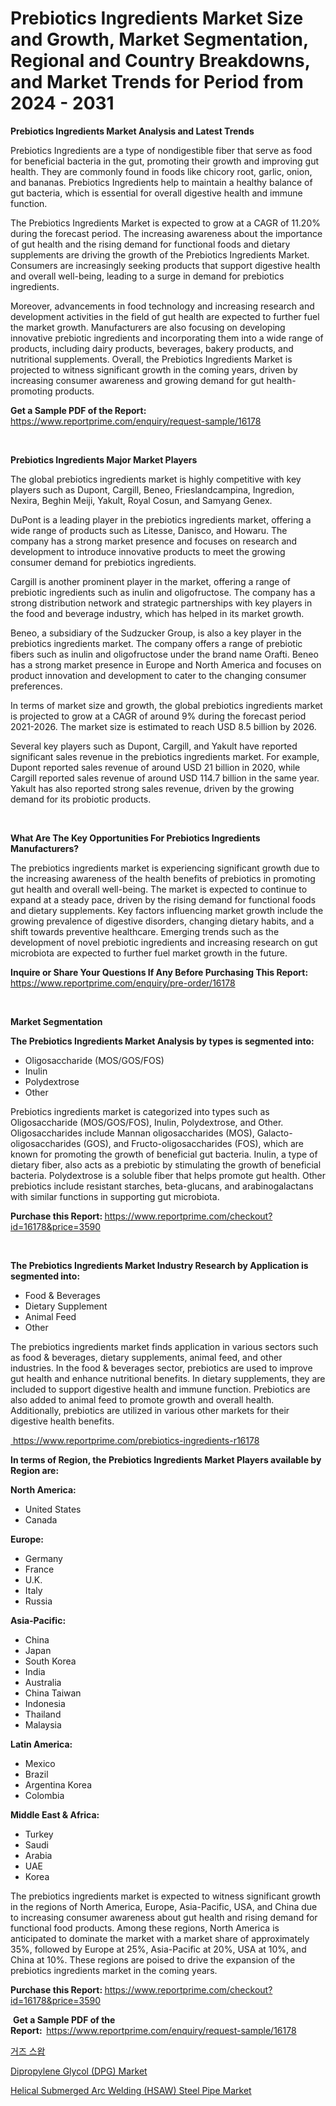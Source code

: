<p><h1>Prebiotics Ingredients Market Size and Growth, Market Segmentation, Regional and Country Breakdowns, and Market Trends for Period from 2024 -  2031</h1></p><p><strong>Prebiotics Ingredients Market Analysis and Latest Trends</strong></p>
<p><p>Prebiotics Ingredients are a type of nondigestible fiber that serve as food for beneficial bacteria in the gut, promoting their growth and improving gut health. They are commonly found in foods like chicory root, garlic, onion, and bananas. Prebiotics Ingredients help to maintain a healthy balance of gut bacteria, which is essential for overall digestive health and immune function.</p><p>The Prebiotics Ingredients Market is expected to grow at a CAGR of 11.20% during the forecast period. The increasing awareness about the importance of gut health and the rising demand for functional foods and dietary supplements are driving the growth of the Prebiotics Ingredients Market. Consumers are increasingly seeking products that support digestive health and overall well-being, leading to a surge in demand for prebiotics ingredients.</p><p>Moreover, advancements in food technology and increasing research and development activities in the field of gut health are expected to further fuel the market growth. Manufacturers are also focusing on developing innovative prebiotic ingredients and incorporating them into a wide range of products, including dairy products, beverages, bakery products, and nutritional supplements. Overall, the Prebiotics Ingredients Market is projected to witness significant growth in the coming years, driven by increasing consumer awareness and growing demand for gut health-promoting products.</p></p>
<p><strong>Get a Sample PDF of the Report:&nbsp;</strong> <a href="https://www.reportprime.com/enquiry/request-sample/16178">https://www.reportprime.com/enquiry/request-sample/16178</a></p>
<p>&nbsp;</p>
<p><strong>Prebiotics Ingredients Major Market Players</strong></p>
<p><p>The global prebiotics ingredients market is highly competitive with key players such as Dupont, Cargill, Beneo, Frieslandcampina, Ingredion, Nexira, Beghin Meiji, Yakult, Royal Cosun, and Samyang Genex. </p><p>DuPont is a leading player in the prebiotics ingredients market, offering a wide range of products such as Litesse, Danisco, and Howaru. The company has a strong market presence and focuses on research and development to introduce innovative products to meet the growing consumer demand for prebiotics ingredients. </p><p>Cargill is another prominent player in the market, offering a range of prebiotic ingredients such as inulin and oligofructose. The company has a strong distribution network and strategic partnerships with key players in the food and beverage industry, which has helped in its market growth.</p><p>Beneo, a subsidiary of the Sudzucker Group, is also a key player in the prebiotics ingredients market. The company offers a range of prebiotic fibers such as inulin and oligofructose under the brand name Orafti. Beneo has a strong market presence in Europe and North America and focuses on product innovation and development to cater to the changing consumer preferences.</p><p>In terms of market size and growth, the global prebiotics ingredients market is projected to grow at a CAGR of around 9% during the forecast period 2021-2026. The market size is estimated to reach USD 8.5 billion by 2026.</p><p>Several key players such as Dupont, Cargill, and Yakult have reported significant sales revenue in the prebiotics ingredients market. For example, Dupont reported sales revenue of around USD 21 billion in 2020, while Cargill reported sales revenue of around USD 114.7 billion in the same year. Yakult has also reported strong sales revenue, driven by the growing demand for its probiotic products.</p></p>
<p>&nbsp;</p>
<p><strong>What Are The Key Opportunities For Prebiotics Ingredients Manufacturers?</strong></p>
<p><p>The prebiotics ingredients market is experiencing significant growth due to the increasing awareness of the health benefits of prebiotics in promoting gut health and overall well-being. The market is expected to continue to expand at a steady pace, driven by the rising demand for functional foods and dietary supplements. Key factors influencing market growth include the growing prevalence of digestive disorders, changing dietary habits, and a shift towards preventive healthcare. Emerging trends such as the development of novel prebiotic ingredients and increasing research on gut microbiota are expected to further fuel market growth in the future.</p></p>
<p><strong>Inquire or Share Your Questions If Any Before Purchasing This Report:</strong> <a href="https://www.reportprime.com/enquiry/pre-order/16178">https://www.reportprime.com/enquiry/pre-order/16178</a></p>
<p>&nbsp;</p>
<p><strong>Market Segmentation</strong></p>
<p><strong>The Prebiotics Ingredients Market Analysis by types is segmented into:</strong></p>
<p><ul><li>Oligosaccharide (MOS/GOS/FOS)</li><li>Inulin</li><li>Polydextrose</li><li>Other</li></ul></p>
<p><p>Prebiotics ingredients market is categorized into types such as Oligosaccharide (MOS/GOS/FOS), Inulin, Polydextrose, and Other. Oligosaccharides include Mannan oligosaccharides (MOS), Galacto-oligosaccharides (GOS), and Fructo-oligosaccharides (FOS), which are known for promoting the growth of beneficial gut bacteria. Inulin, a type of dietary fiber, also acts as a prebiotic by stimulating the growth of beneficial bacteria. Polydextrose is a soluble fiber that helps promote gut health. Other prebiotics include resistant starches, beta-glucans, and arabinogalactans with similar functions in supporting gut microbiota.</p></p>
<p><strong>Purchase this Report:&nbsp;</strong><a href="https://www.reportprime.com/checkout?id=16178&price=3590">https://www.reportprime.com/checkout?id=16178&price=3590</a></p>
<p>&nbsp;</p>
<p><strong>The Prebiotics Ingredients Market Industry Research by Application is segmented into:</strong></p>
<p><ul><li>Food & Beverages</li><li>Dietary Supplement</li><li>Animal Feed</li><li>Other</li></ul></p>
<p><p>The prebiotics ingredients market finds application in various sectors such as food & beverages, dietary supplements, animal feed, and other industries. In the food & beverages sector, prebiotics are used to improve gut health and enhance nutritional benefits. In dietary supplements, they are included to support digestive health and immune function. Prebiotics are also added to animal feed to promote growth and overall health. Additionally, prebiotics are utilized in various other markets for their digestive health benefits.</p></p>
<p><a href="https://www.reportprime.com/prebiotics-ingredients-r16178">&nbsp;https://www.reportprime.com/prebiotics-ingredients-r16178</a></p>
<p><strong>In terms of Region, the Prebiotics Ingredients Market Players available by Region are:</strong></p>
<p>
    <p> <strong> North America: </strong>
        <ul>
            <li>United States</li>
            <li>Canada</li>
        </ul>
        </p> 
    <p> <strong> Europe: </strong>
        <ul>
            <li>Germany</li>
            <li>France</li>
            <li>U.K.</li>
            <li>Italy</li>
            <li>Russia</li>
        </ul>
        </p> 
    <p> <strong> Asia-Pacific: </strong>
        <ul>
            <li>China</li>
            <li>Japan</li>
            <li>South Korea</li>
            <li>India</li>
            <li>Australia</li>
            <li>China Taiwan</li>
            <li>Indonesia</li>
            <li>Thailand</li>
            <li>Malaysia</li>
        </ul>
        </p> 
    <p> <strong> Latin America: </strong>
        <ul>
            <li>Mexico</li>
            <li>Brazil</li>
            <li>Argentina Korea</li>
            <li>Colombia</li>
        </ul>
        </p> 
    <p> <strong> Middle East & Africa: </strong>
        <ul>
            <li>Turkey</li>
            <li>Saudi</li>
            <li>Arabia</li>
            <li>UAE</li>
            <li>Korea</li>
        </ul>
    </p>
    </p>
<p><p>The prebiotics ingredients market is expected to witness significant growth in the regions of North America, Europe, Asia-Pacific, USA, and China due to increasing consumer awareness about gut health and rising demand for functional food products. Among these regions, North America is anticipated to dominate the market with a market share of approximately 35%, followed by Europe at 25%, Asia-Pacific at 20%, USA at 10%, and China at 10%. These regions are poised to drive the expansion of the prebiotics ingredients market in the coming years.</p></p>
<p><strong>Purchase this Report: </strong><a href="https://www.reportprime.com/checkout?id=16178&price=3590">https://www.reportprime.com/checkout?id=16178&price=3590</a></p>
<p>&nbsp;<strong>Get a Sample PDF of the Report:&nbsp;&nbsp;</strong><a href="https://www.reportprime.com/enquiry/request-sample/16178">https://www.reportprime.com/enquiry/request-sample/16178</a></p>
<p><strong></strong></p>
<p><p><a href="https://github.com/oajzkywllm460/Market-Research-Report-List-1/blob/main/336116337456.md">거즈 스왑</a></p><p><a href="https://www.linkedin.com/pulse/dipropylene-glycol-dpg-market-challenges-opportunities-ld7bc?trackingId=oExpjm5f6rbp06nqySfLkQ%3D%3D">Dipropylene Glycol (DPG) Market</a></p><p><a href="https://www.linkedin.com/pulse/helical-submerged-arc-welding-hsaw-steel-pipe-market-size-ugqgc?trackingId=KohTme25TXw1gHrnOK3O%2FQ%3D%3D">Helical Submerged Arc Welding (HSAW) Steel Pipe Market</a></p></p>